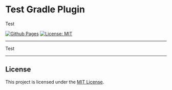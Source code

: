 # Test Gradle Plugin

Test

[![Github Pages](https://img.shields.io/github/v/tag/test/test-gradle-plugin.svg?label=Github+Pages&style=for-the-badge&sort=semver)](https://test.github.io/test-gradle-plugin) [![License: MIT](https://img.shields.io/static/v1?label=License&style=for-the-badge&message=MIT&color=yellow)](https://spdx.org/licenses/MIT)

---

Test

---

## License

This project is licensed under the [MIT License](https://spdx.org/licenses/MIT).
